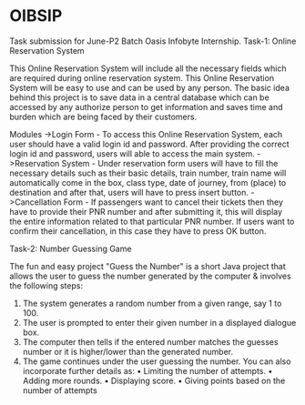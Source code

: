 # OIBSIP
Task submission for June-P2 Batch Oasis Infobyte Internship.
Task-1: Online Reservation System

This Online Reservation System will include all the necessary fields which are required during online reservation system. This Online Reservation System will be easy to use and can be used by any person. The basic idea behind this project is to save data in a central database which can be accessed by any authorize person to get information and saves time and burden which are being faced by their customers.

Modules
->Login Form - To access this Online Reservation System, each user should have a valid login id and password. After providing the correct login id and password, users will able to access the main system.
->Reservation System - Under reservation form users will have to fill the necessary details such as their basic details, train number, train name will automatically come in the box, class type, date of journey, from (place) to destination and after that, users will have to press insert button.
->Cancellation Form - If passengers want to cancel their tickets then they have to provide their PNR number and after submitting it, this will display the entire information related to that particular PNR number. If users want to confirm their cancellation, in this case they have to press OK button.


Task-2: Number Guessing Game 

The fun and easy project "Guess the Number" is a short Java project that allows the user to guess the number generated by the computer & involves the following steps:
1. The system generates a random number from a given range, say 1 to 100.
2. The user is prompted to enter their given number in a displayed dialogue box.
3. The computer then tells if the entered number matches the guesses number or it is higher/lower than the generated number.
4. The game continues under the user guessing the number.
You can also incorporate further details as:
• Limiting the number of attempts.
• Adding more rounds.
• Displaying score.
• Giving points based on the number of attempts
